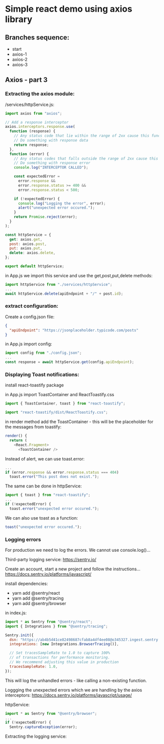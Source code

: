 # Simple react demo using axios library

## Branches sequence:
- start
- axios-1
- axios-2
- axios-3

## Axios - part 3

### Extracting the axios module:

/services/httpService.js:
```javascript
import axios from "axios";

// Add a response interceptor
axios.interceptors.response.use(
  function (response) {
    // Any status code that lie within the range of 2xx cause this function to trigger
    // Do something with response data
    return response;
  },
  function (error) {
    // Any status codes that falls outside the range of 2xx cause this function to trigger
    // Do something with response error
    console.log("INTERCEPTOR CALLED");

    const expectedError =
      error.response &&
      error.response.status >= 400 &&
      error.response.status < 500;

    if (!expectedError) {
      console.log("Logging the error", error);
      alert("unexpected error occured.");
    }
    return Promise.reject(error);
  }
);

const httpService = {
  get: axios.get,
  post: axios.post,
  put: axios.put,
  delete: axios.delete,
};

export default httpService;
```

in App.js we import this service and use the get,post,put,delete methods:
```javascript
import httpService from "./services/httpService";
...
await httpService.delete(apiEndpoint + "/" + post.id);
```

### extract configuration:

Create a config.json file:
```json
{
  "apiEndpoint": "https://jsonplaceholder.typicode.com/posts"
}
```

in App.js import config:
```javascript
import config from "./config.json";
...
const response = await httpService.get(config.apiEndpoint);
```

### Displaying Toast notifications:

install react-toastify package

in App.js import ToastContainer and ReactToastify.css
```javascript 
import { ToastContainer, toast } from "react-toastify";

import "react-toastify/dist/ReactToastify.css";
```

in render method add the ToastContainer - this will be the placeholder for the messages from toastify:
```javascript
render() {
  return (
    <React.Fragment>
      <ToastContainer />
```

Instead of alert, we can use toast.error:
```javascript
...
if (error.response && error.response.status === 404)
  toast.error("This post does not exist.");
```

The same can be done in httpService:
```javascript
import { toast } from "react-toastify";
...
if (!expectedError) {
  toast.error("unexpected error occured.");
```

We can also use toast as a function:
```javascript
toast("unexpected error occured.");
```

### Logging errors
For production we need to log the errors. We cannot use console.log()...

Third-party logging service: https://sentry.io/

Create an account, start a new project and follow the instructions...
https://docs.sentry.io/platforms/javascript/

install dependencies:

- yarn add @sentry/react 
- yarn add @sentry/tracing
- yarn add @sentry/browser

in index.js:
```javascript
import * as Sentry from "@sentry/react";
import { Integrations } from "@sentry/tracing";

Sentry.init({
  dsn: "https://ab4b5d41ce82498687cfab8a4df4ee08@o345327.ingest.sentry.io/6082573",
  integrations: [new Integrations.BrowserTracing()],

  // Set tracesSampleRate to 1.0 to capture 100%
  // of transactions for performance monitoring.
  // We recommend adjusting this value in production
  tracesSampleRate: 1.0,
});
```
This will log the unhandled errors - like calling a non-existing function.


Loggging the unexpected errors which we are handling by the axios interceptors: https://docs.sentry.io/platforms/javascript/usage/

httpService:
```javascript
import * as Sentry from "@sentry/browser";
...
if (!expectedError) {
  Sentry.captureException(error);
```

Extracting the logging service:
```javascript

```

```javascript

```

```javascript

```

```javascript

```
